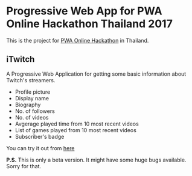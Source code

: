 # Progressive Web App for PWA Online Hackathon Thailand 2017

This is the project for [PWA Online Hackathon](https://pwa.online.hackathon.in.th/) in Thailand.

## iTwitch

A Progressive Web Application for getting some basic information about Twitch's streamers.

* Profile picture
* Display name
* Biography
* No. of followers
* No. of videos
* Avgerage played time from 10 most recent videos
* List of games played from 10 most recent videos 
* Subscriber's badge

You can try it out from [here](https://pwa-hack-th-2017-da599.firebaseapp.com/)

**P.S.** This is only a beta version. It might have some huge bugs available. Sorry for that.